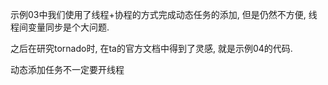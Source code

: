 示例03中我们使用了线程+协程的方式完成动态任务的添加, 但是仍然不方便, 线程间变量同步是个大问题.

之后在研究tornado时, 在ta的官方文档中得到了灵感, 就是示例04的代码. 

动态添加任务不一定要开线程